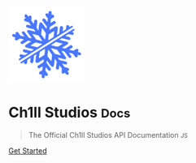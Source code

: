 ![logo](images/TransparentCh1llStudios_150x150.png)

# Ch1ll Studios <small>Docs</small>

> The Official Ch1ll Studios API Documentation <small>JS</small>

[Get Started](#let39s-get-this-done-fast)
